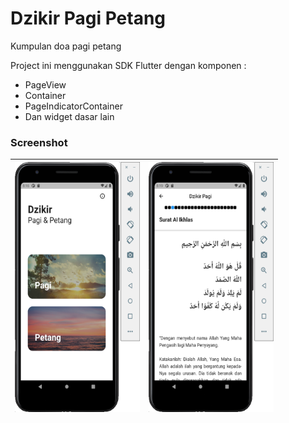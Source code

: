 # Dzikir Pagi Petang

Kumpulan doa pagi petang

Project ini menggunakan SDK Flutter dengan komponen :

- PageView
- Container
- PageIndicatorContainer
- Dan widget dasar lain

### Screenshot ###

| <img src="https://github.com/AjiSetya/dzikir_pagipetang/blob/master/ss1.png" height="400" width="200"> | <img src="https://github.com/AjiSetya/dzikir_pagipetang/blob/master/ss2.png" height="400" width="200"> |
| :---: | :---: |